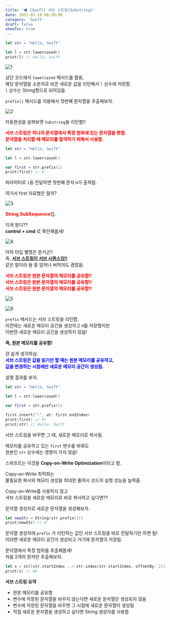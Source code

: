 ```yaml
---
title: '🕊 [Swift] 서브 스트링(Substring)'
date: 2021-01-10 06:30:00
category: 'Swift'
draft: false
showToc: true
---
```


```swift
let str = "Hello, Swift"

let l = str.lowercased()
print(l) // hello, swift
```

![1](https://user-images.githubusercontent.com/55340876/110339629-b61ad580-806b-11eb-8986-b478bba42f67.png)

상단 코드에서 `lowercased` 메서드를 활용,  
해당 문자열을 소문자로 바꾼 새로운 값을 리턴해서 `l` 상수에 저장함.  
`l` 상수는 String형으로 되어있음.

`prefix()` 메서드를 이용해서 첫번째 문자열을 추출해보자.

![2](https://user-images.githubusercontent.com/55340876/110339625-b5823f00-806b-11eb-80c7-227e8ca1a366.png)

자동완성을 살펴보면 `Substring`을 리턴함!!

<span style="color: red;">**서브 스트링은 하나의 문자열에서 특정 범위에 있는 문자열을 뜻함.  
문자열을 처리할 때 메모리를 절약하기 위해서 사용함.**</span>

```swift
let str = "Hello, Swift"

let l = str.lowercased()

var first = str.prefix(1)
print(first) // H
```

파라미터로 `1`을 전달하면 첫번째 문자 `H`가 출력됨.

여기서 first 자료형은 뭘까?

![3](https://user-images.githubusercontent.com/55340876/110339622-b4e9a880-806b-11eb-9f84-dc90e63672c3.png)

<span style="color: red;">**String.SubSequence**</span>임.

이게 뭔디??  
**control + cmd** 로 확인해봅세!

![4](https://user-images.githubusercontent.com/55340876/110339620-b4511200-806b-11eb-9521-592b2d1cf4c2.png)

아하 타입 별명은 준거군!!  
즉, **<u>서브 스트링이 서브 시퀀스임!!</u>**  
같은 말이라 둘 중 암꺼나 써먹어도 괜찮음.

<span style="color: red;">**서브 스트링은 원본 문자열의 메모리를 공유함!!  
서브 스트링은 원본 문자열의 메모리를 공유함!!  
서브 스트링은 원본 문자열의 메모리를 공유함!!**</span>

![5](https://user-images.githubusercontent.com/55340876/110339618-b3b87b80-806b-11eb-93ba-b0ba8e7bc9ec.png)

![6](https://user-images.githubusercontent.com/55340876/110339608-b1562180-806b-11eb-8a79-38a874810d85.png)

`prefix` 메서드는 서브 스트링을 리턴함.  
이전에는 새로운 메모리 공간을 생성하고 `H`를 저장했지만  
이번엔 새로운 메모리 공간을 생성하지 않음!

**즉, 원본 메모리를 공유함!**

걍 쉽게 생각하삼.  
<span style="color: blue;">**서브 스트링은 값을 읽기만 할 때는 원본 메모리를 공유하고,  
값을 변경하는 시점에만 새로운 메모리 공간이 생성됨.**</span>

실행 결과를 보자.

```swift
let str = "Hello, Swift"

let l = str.lowercased()

var first = str.prefix(1)

first.insert("!", at: first.endIndex)
print(first) // H!
print(str) // Hello, Swift
```

서브 스트링을 바꾸면 그 때, 새로운 메모리로 복사됨.

메모리를 공유하고 있는 `first` 변수를 바꿔도  
원본인 `str` 상수에는 영향이 가지 않음!

스위프트는 이것을 **Copy-on-Write Optimization**이라고 함.

Copy-on-Write 최적화는  
불필요한 복사와 메모리 생성을 최대한 줄여서 코드의 실행 성능을 높여줌.

Copy-on-Write를 사용하지 않고  
서브 스트링을 새로운 메모리로 바로 복사하고 싶다면??

문자열 생성자로 새로운 문자열을 생성해보자.

```swift
let newStr = String(str.prefix(1))
print(newStr) // H
```

문자열 생성자에 `prefix` 가 리턴하는 값인 서브 스트링을 바로 전달하기만 하면 됨!  
이러면 새로운 메모리 공간이 생성되고 거기에 문자열이 저장됨.

문자열에서 특정 범위를 추출해봅세!  
처음 2개의 문자만 추출해보쟈.

```swift
let s = str[str.startIndex ..< str.index(str.startIndex, offsetBy: 2)]
print(s) // He
```

**서브 스트링 요약**

- 원본 메모리를 공유함
- 변수에 저장된 문자열을 바꾸지 않는다면 새로운 문자열은 생성되지 않음
- 변수에 저장된 문자열을 바꾸면 그 시점에 새로운 문자열이 생성됨
- 직접 새로운 문자열을 생성하고 싶다면 String 생성자를 사용함
